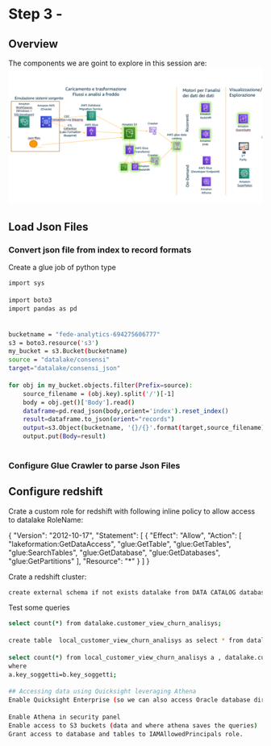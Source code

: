 # Step 3 - 


## Overview  
The components we are goint to explore in this session are:  
![SERVERLESS](./pictures/ModernDWH.PNG)  


## Load Json Files
### Convert json file from index to record formats
Create a glue job of python type 
```bash
import sys

import boto3
import pandas as pd


bucketname = "fede-analytics-694275606777"
s3 = boto3.resource('s3')
my_bucket = s3.Bucket(bucketname)
source = "datalake/consensi"
target="datalake/consensi_json"

for obj in my_bucket.objects.filter(Prefix=source):
    source_filename = (obj.key).split('/')[-1]
    body = obj.get()['Body'].read()
    dataframe=pd.read_json(body,orient='index').reset_index()
    result=dataframe.to_json(orient="records")
    output=s3.Object(bucketname, '{}/{}'.format(target,source_filename))
    output.put(Body=result)
    
```      

### Configure Glue Crawler to parse Json Files



## Configure redshift

Crate a custom role for redshift with following inline policy to allow access to datalake
RoleName: 

{
    "Version": "2012-10-17",
    "Statement": [
        {
            "Effect": "Allow",
            "Action": [
                "lakeformation:GetDataAccess",
                "glue:GetTable",
                "glue:GetTables",
                "glue:SearchTables",
                "glue:GetDatabase",
                "glue:GetDatabases",
                "glue:GetPartitions"
            ],
            "Resource": "*"
        }
    ]
}

Crate a redshift cluster:

```bash
create external schema if not exists datalake from DATA CATALOG database 'datalake' iam_role 'arn:aws:iam::<account-id>:role/<role-name>' region '<region>';
```  

Test some queries
```bash
select count(*) from datalake.customer_view_churn_analisys;

create table  local_customer_view_churn_analisys as select * from datalake.customer_view_churn_analisys;

select count(*) from local_customer_view_churn_analisys a , datalake.customer_view_churn_analisys b 
where
a.key_soggetti=b.key_soggetti;

## Accessing data using Quicksight leveraging Athena
Enable Quicksight Enterprise (so we can also access Oracle database directly)

Enable Athena in security panel
Enable access to S3 buckets (data and where athena saves the queries)
Grant access to database and tables to IAMAllowedPrincipals role.

